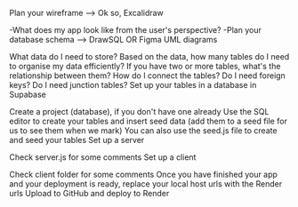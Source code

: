 Plan your wireframe --> Ok so, Excalidraw

-What does my app look like from the user's perspective?
-Plan your database schema --> DrawSQL OR Figma UML diagrams

What data do I need to store?
Based on the data, how many tables do I need to organise my data efficiently?
If you have two or more tables, what's the relationship between them?
How do I connect the tables? Do I need foreign keys? Do I need junction tables?
Set up your tables in a database in Supabase

Create a project (database), if you don't have one already
Use the SQL editor to create your tables and insert seed data (add them to a seed file for us to see them when we mark)
You can also use the seed.js file to create and seed your tables
Set up a server

Check server.js for some comments
Set up a client

Check client folder for some comments
Once you have finished your app and your deployment is ready, replace your local host urls with the Render urls
Upload to GitHub and deploy to Render
